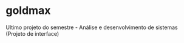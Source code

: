 # goldmax
Ultimo projeto do semestre - Análise e desenvolvimento de sistemas (Projeto de interface)
